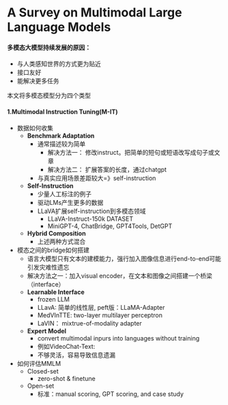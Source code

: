# A Survey on Multimodal Large Language Models
#### 多模态大模型持续发展的原因：
- 与人类感知世界的方式更为贴近
- 接口友好
- 能解决更多任务

本文将多模态模型分为四个类型
#### 1.Multimodal Instruction Tuning(M-IT)


- 数据如何收集
    - **Benchmark Adaptation**
        - 通常描述较为简单
            - 解决方法一： 修改instruct。把简单的短句或短语改写成句子或文章
            - 解决方法二： 扩展答案的长度，通过chatgpt
        - 与真实应用场景差距较大=》self-instruction
    - **Self-Instruction**
        - 少量人工标注的例子
        - 驱动LMs产生更多的数据
        - LLaVA扩展self-instruction到多模态领域
            - LLaVA-Instruct-150k DATASET
            - MiniGPT-4, ChatBridge, GPT4Tools, DetGPT
    - **Hybrid Composition**
        - 上述两种方式混合
- 模态之间的bridge如何搭建
    - 语言大模型只有文本的建模能力，强行加入图像信息进行end-to-end可能引发灾难性遗忘
    - 解决方法之一：加入visual encoder，在文本和图像之间搭建一个桥梁（interface）
    - **Learnable Interface**
        - frozen LLM
        - LLavA: 简单的线性层, peft版：LLaMA-Adapter
        - MedVInTTE: two-layer multilayer perceptron
        - LaVIN： mixtrue-of-modality adapter
    - **Expert Model**
        - convert multimodal inpurs into languages without training
        - 例如VideoChat-Text:
        - 不够灵活，容易导致信息遗漏
- 如何评估MMLM
    - Closed-set
        - zero-shot & finetune
    - Open-set
        - 标准：manual scoring, GPT scoring, and case study
